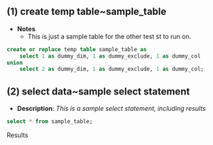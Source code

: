 ## (1) create temp table~sample_table


- **Notes**
	- This is just a sample table for the other test st to run on.

```sql
create or replace temp table sample_table as
	select 1 as dummy_dim, 1 as dummy_exclude, 1 as dummy_col
union
	select 2 as dummy_dim, 1 as dummy_exclude, 1 as dummy_col;
```

## (2) select data~sample select statement
* **Description**: _This is a sample select statement, including results_

```sql
select * from sample_table;
```

Results
